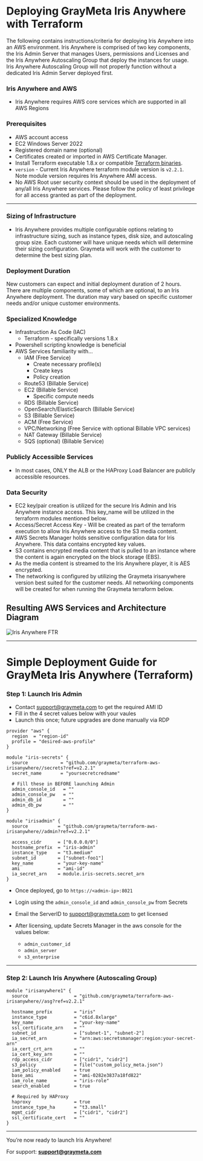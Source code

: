 # Deploying GrayMeta Iris Anywhere with Terraform
The following contains instructions/criteria for deploying Iris Anywhere into an AWS environment.  Iris Anywhere is comprised of two key components, the Iris Admin Server that manages Users, permissions and Licenses and the Iris Anywhere Autoscaling Group that deploy the instances for usage. Iris Anywhere Autoscaling Group will not properly function without a dedicated Iris Admin Server deployed first. 


### Iris Anywhere and AWS
* Iris Anywhere requires AWS core services which are supported in all AWS Regions
  
### Prerequisites
* AWS account access
* EC2 Windows Server 2022
* Registered domain name (optional)
* Certificates created or imported in AWS Certificate Manager.
* Install Terraform executable 1.8.x or compatible [Terraform binaries](https://releases.hashicorp.com/terraform/).
* `version` - Current Iris Anywhere terraform module version is `v2.2.1`. Note module version requires Iris Anywhere AMI access.
* No AWS Root user security context should be used in the deployment of any/all Iris Anywhere services.  Please follow the policy of least privilege for all access granted as part of the deployment. 
***

### Sizing of Infrastructure
* Iris Anywhere provides multiple configurable options relating to infrastructure sizing, such as instance types, disk size, and autoscaling group size.  Each customer will have unique needs which will determine their sizing configuration.  Graymeta will work with the customer to determine the best sizing plan.

### Deployment Duration
New customers can expect and initial deployment duration of 2 hours.  There are multiple components, some of which are optional, to an Iris Anywhere deployment.  The duration may vary based on specific customer needs and/or unique customer environments.

### Specialized Knowledge
* Infrastruction As Code (IAC)
  * Terraform - specifically versions 1.8.x
* Powershell scripting knowledge is beneficial
* AWS Services familiarity with...
  * IAM (Free Service)
    * Create necessary profile(s)
    * Create keys
    * Policy creation
  * Route53 (Billable Service)
  * EC2 (Billable Service)
    * Specific compute needs  
  * RDS (Billable Service)
  * OpenSearch/ElasticSearch (Billable Service)
  * S3 (Billable Service)
  * ACM (Free Service)
  * VPC/Networking (Free Service with optional Billable VPC services)
  * NAT Gateway (Billable Service)
  * SQS (optional) (Billable Service)


### Publicly Accessible Services
* In most cases, ONLY the ALB or the HAProxy Load Balancer are publicly accessible resources.

### Data Security
* EC2 key/pair creation is utilized for the secure Iris Admin and Iris Anywhere instance access.  This key_name will be utilized in the terraform modules mentioned below.
* Access/Secret Access Key - Will be created as part of the terraform execution to allow Iris Anywhere access to the S3 media content.
* AWS Secrets Manager holds sensitive configuration data for Iris Anywhere. This data contains encrypted key values.
* S3 contains encrypted media content that is pulled to an instance where the content is again encrypted on the block storage (EBS).
* As the media content is streamed to the Iris Anywhere player, it is AES encrypted. 
* The networking is configured by utilizing the Graymeta irisanywhere version best suited for the customer needs. All networking components will be created for when running the Graymeta terraform below.


## Resulting AWS Services and Architecture Diagram
![Iris Anywhere FTR](https://user-images.githubusercontent.com/13397511/191809033-b4e93fe0-42c7-4edb-baaa-132d439abcfc.jpg)

---
# Simple Deployment Guide for GrayMeta Iris Anywhere (Terraform)

### Step 1: Launch Iris Admin

* Contact [support@graymeta.com](mailto:support@graymeta.com) to get the required AMI ID
* Fill in the 4 secret values below with your vaules
* Launch this once; future upgrades are done manually via RDP

```hcl
provider "aws" {
  region  = "region-id"
  profile = "desired-aws-profile"
}

module "iris-secrets" {    
  source            = "github.com/graymeta/terraform-aws-irisanywhere//secrets?ref=v2.2.1"
  secret_name       = "yoursecretcredname"

  # Fill these in BEFORE launching Admin
  admin_console_id   = ""
  admin_console_pw   = ""
  admin_db_id        = ""
  admin_db_pw        = ""
}

module "irisadmin" {
  source           = "github.com/graymeta/terraform-aws-irisanywhere//admin?ref=v2.2.1"

  access_cidr      = ["0.0.0.0/0"]
  hostname_prefix  = "iris-admin"
  instance_type    = "t3.medium"
  subnet_id        = ["subnet-foo1"]
  key_name         = "your-key-name"
  ami              = "ami-id"
  ia_secret_arn    = module.iris-secrets.secret_arn
}
```

* Once deployed, go to `https://<admin-ip>:8021`
* Login using the `admin_console_id` and `admin_console_pw` from Secrets
* Email the ServerID to [support@graymeta.com](mailto:support@graymeta.com) to get licensed
* After licensing, update Secrets Manager in the aws console for the values below:

  * `admin_customer_id`
  * `admin_server`
  * `s3_enterprise`

---

### Step 2: Launch Iris Anywhere (Autoscaling Group)

```hcl
module "irisanywhere1" {
  source                 = "github.com/graymeta/terraform-aws-irisanywhere//asg?ref=v2.2.1"

  hostname_prefix        = "iris"
  instance_type          = "c6id.8xlarge"
  key_name               = "your-key-name"
  ssl_certificate_arn    = ""
  subnet_id              = ["subnet-1", "subnet-2"]
  ia_secret_arn          = "arn:aws:secretsmanager:region:your-secret-arn"
  ia_cert_crt_arn        = ""
  ia_cert_key_arn        = ""
  rdp_access_cidr        = ["cidr1", "cidr2"]
  s3_policy              = file("custom_policy_meta.json")
  iam_policy_enabled     = true
  base_ami               = "ami-0282e3837a18fd822"
  iam_role_name          = "iris-role"
  search_enabled         = true

  # Required by HAProxy
  haproxy                = true
  instance_type_ha       = "t3.small"
  mgmt_cidr              = ["cidr1", "cidr2"]
  ssl_certificate_cert   = ""
}
```

---

You’re now ready to launch Iris Anywhere!

For support: **[support@graymeta.com](mailto:support@graymeta.com)**


